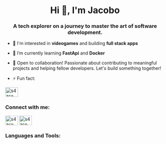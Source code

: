 <h1 align="center">Hi 👋, I'm Jacobo</h1>
<h3 align="center">A tech explorer on a journey to master the art of software development.</h3>

- 👀 I'm interested in **videogames** and building **full stack apps**

- 🌱 I’m currently learning **FastApi** and **Docker**

- 🤝 Open to collaboration! Passionate about contributing to meaningful projects and helping fellow developers. Let's build something together!

- ⚡ Fun fact:

<a href="https://linkedin.com/in/s4zco" target="blank"><img align="center" src="https://img.shields.io/badge/with%20a%20logo-grey?style=for-the-badge&logo=python" alt="s4zco" height="30" width="40" /></a>
</p>

<h3 align="left">Connect with me:</h3>
<p align="left">
<a href="https://twitter.com/s4zco_Dev" target="blank"><img align="center" src="https://raw.githubusercontent.com/rahuldkjain/github-profile-readme-generator/master/src/images/icons/Social/twitter.svg" alt="s4zco" height="30" width="40" /></a>
<a href="https://linkedin.com/in/s4zco" target="blank"><img align="center" src="https://raw.githubusercontent.com/rahuldkjain/github-profile-readme-generator/master/src/images/icons/Social/linked-in-alt.svg" alt="s4zco" height="30" width="40" /></a>
</p>

<h3 align="left">Languages and Tools:</h3>





